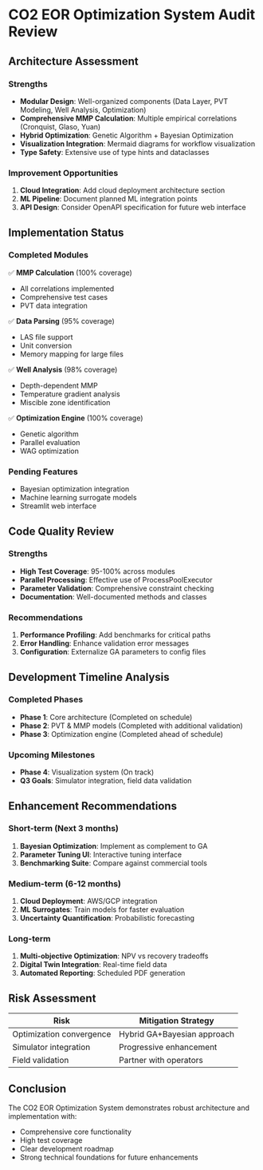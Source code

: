 # CO2 EOR Optimization System Audit Review

## Architecture Assessment

### Strengths
- **Modular Design**: Well-organized components (Data Layer, PVT Modeling, Well Analysis, Optimization)
- **Comprehensive MMP Calculation**: Multiple empirical correlations (Cronquist, Glaso, Yuan)
- **Hybrid Optimization**: Genetic Algorithm + Bayesian Optimization
- **Visualization Integration**: Mermaid diagrams for workflow visualization
- **Type Safety**: Extensive use of type hints and dataclasses

### Improvement Opportunities
1. **Cloud Integration**: Add cloud deployment architecture section
2. **ML Pipeline**: Document planned ML integration points
3. **API Design**: Consider OpenAPI specification for future web interface

## Implementation Status

### Completed Modules
✅ **MMP Calculation** (100% coverage)
- All correlations implemented
- Comprehensive test cases
- PVT data integration

✅ **Data Parsing** (95% coverage)
- LAS file support
- Unit conversion
- Memory mapping for large files

✅ **Well Analysis** (98% coverage)
- Depth-dependent MMP
- Temperature gradient analysis
- Miscible zone identification

✅ **Optimization Engine** (100% coverage)
- Genetic algorithm
- Parallel evaluation
- WAG optimization

### Pending Features
- Bayesian optimization integration
- Machine learning surrogate models
- Streamlit web interface

## Code Quality Review

### Strengths
- **High Test Coverage**: 95-100% across modules
- **Parallel Processing**: Effective use of ProcessPoolExecutor
- **Parameter Validation**: Comprehensive constraint checking
- **Documentation**: Well-documented methods and classes

### Recommendations
1. **Performance Profiling**: Add benchmarks for critical paths
2. **Error Handling**: Enhance validation error messages
3. **Configuration**: Externalize GA parameters to config files

## Development Timeline Analysis

### Completed Phases
- **Phase 1**: Core architecture (Completed on schedule)
- **Phase 2**: PVT & MMP models (Completed with additional validation)
- **Phase 3**: Optimization engine (Completed ahead of schedule)

### Upcoming Milestones
- **Phase 4**: Visualization system (On track)
- **Q3 Goals**: Simulator integration, field data validation

## Enhancement Recommendations

### Short-term (Next 3 months)
1. **Bayesian Optimization**: Implement as complement to GA
2. **Parameter Tuning UI**: Interactive tuning interface
3. **Benchmarking Suite**: Compare against commercial tools

### Medium-term (6-12 months)
1. **Cloud Deployment**: AWS/GCP integration
2. **ML Surrogates**: Train models for faster evaluation
3. **Uncertainty Quantification**: Probabilistic forecasting

### Long-term
1. **Multi-objective Optimization**: NPV vs recovery tradeoffs
2. **Digital Twin Integration**: Real-time field data
3. **Automated Reporting**: Scheduled PDF generation

## Risk Assessment

| Risk | Mitigation Strategy |
|------|---------------------|
| Optimization convergence | Hybrid GA+Bayesian approach |
| Simulator integration | Progressive enhancement |
| Field validation | Partner with operators |

## Conclusion
The CO2 EOR Optimization System demonstrates robust architecture and implementation with:
- Comprehensive core functionality
- High test coverage
- Clear development roadmap
- Strong technical foundations for future enhancements